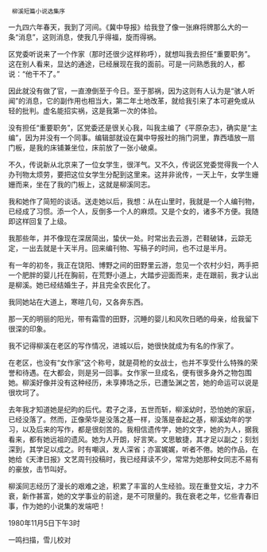      柳溪短篇小说选集序 

  一九四六年春天，我到了河间。《冀中导报》给我登了像一张麻将牌那么大的一条“消息”，这则消息，使我几乎得福，旋而得祸。 

  区党委听说来了一个作家（那时还很少这样称呼），就想叫我去担任“重要职务”。这在别人看来，显达的通途，已经展现在我的面前。可是一问熟悉我的人，都说：“他干不了。” 

  因此就没有做了官，一直潦倒至于今日。至于那祸，因为这则有人认为是“骇人听闻”的消息，它的副作用也相当大，第二年土地改革，就给我引来了本可避免或从轻的批判。虚名能招实祸，这是我第一次的体验。 

  没有担任“重要职务”，区党委还是很关心我，叫我主编了《平原杂志》，确实是“主编”，因为并没有一个同事。编辑部就设在冀中导报社的捎门洞里，靠西墙放一扇门板，是我的床铺兼坐位，床前放了一张小破桌。 

  不久，传说新从北京来了一位女学生，很洋气。又不久，传说区党委觉得我一个人办刊物太烦劳，要把这位女学生分配到这里来。这并非讹传，一天上午，女学生姗姗而来，坐在了我的门板上，这就是柳溪同志。 

  我和她作了简短的谈话。送走她以后，我想：从在山里时，我就是一个人编刊物，已经成了习惯。添一个人，反倒多一个人的麻烦。又是个女的，诸多不方便。我随即这样回复了上级。 

  我那些年，并不像现在深居简出，蛰伏一处。时常出去云游，芒鞋破钵，云踪无定，一出去就是十天半月。回来编刊物、写稿子的时间，也不过是半月。 

  有一年的初冬，我正在饶阳、博野之间的田野里云游，忽见一个农村少妇，两手把一个肥胖的婴儿托在胸前，在荒野小道上，大踏步迎面而来，走在跟前，我才认出是柳溪。她已经结婚生子，并且完全农民化了。 

  我同她站在大道上，寒暄几句，又各奔东西。 

  那一天的明丽的阳光，带有霜雪的田野，沉睡的婴儿和风吹日晒的母亲，给我留下很深的印象。 

  我不记得柳溪在老区的写作情况，进城以后，她很快就成为有名的作家了。 

  在老区，也没有“女作家”这个称号，就是荷枪的女战士，也并不享受什么特殊的荣誉和待遇。在大都会，则是另一回事。女作家一旦成名，便有很多身外之物包围她。柳溪好像并没有这种经历，未享捧场之乐，已遭坠渊之苦，她的命运可以说是很坎坷了。 

  去年我才知道她是纪昀的后代。君子之泽，五世而斩，柳溪幼时，恐怕她的家庭，已经没落了。然而，正像荣华是没落之基一样，没落是奋起之基，柳溪幼年的学习，以及后来的写作，都是很刻苦的。我相信遗传学，她的文字，她的为人，据我看来，都有她远祖的遗风。她为人开朗，好言笑。文思敏捷，其才足以副之；刻划深到，其学足以成之。时有嘲讽，发人深省；亦富娓娓，听者不倦。她的作品，在她给《天津日报》文艺周刊投稿时，我已经拜读不少，常常为她那种女同志不易有的豪放，击节叫好。 

  柳溪同志经历了漫长的艰难之途，积累了丰富的人生经验。现在重登文坛，才力不衰，新作甚富，她的文学事业的前途，是不可限量的。我在衰老之年，忆些青春旧事，作为她的小说集的发端吧！ 

  1980年11月5日下午3时 

  一鸣扫描，雪儿校对 

